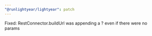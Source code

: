 ```yaml
---
"@runlightyear/lightyear": patch
---
```


Fixed: RestConnector.buildUrl was appending a ? even if there were no params
